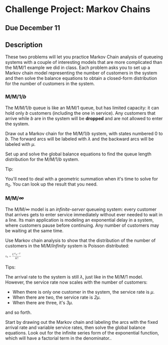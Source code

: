 # Challenge Project: Markov Chains

## Due December 11

## Description

These two problems will let you practice Markov Chain analysis of queueing systems with a couple of interesting models that are more complicated than the M/M/1 example we
did in class. Each problem asks you to set up a Markov chain model representing the number of customers in the system and then solve the balance equations to obtain a 
closed-form distribution for the number of customers in the system.


### M/M/1/*b*

The M/M/1/*b* queue is like an M/M/1 queue, but has limited capacity: it can hold only *b* customers (including the one in service). Any customers that arrive while *b* are
in the system will be **dropped** and are not allowed to enter the system.

Draw out a Markov chain for the M/M/1/*b* system, with states numbered 0 to *b*. The forward arcs will be labeled with *λ* and the backward arcs will be labeled with *μ*.

Set up and solve the global balance equations to find the queue length distribution for the M/M/1/*b* system.

Tip:

You'll need to deal with a geometric summation when it's time to solve for *π*<sub>0</sub>. You can look up the result that you need.

### M/M/*&infin;*

The M/M/*&infin;* model is an *infinite-server* queueing system: every customer that arrives gets to enter service immediately without ever needed to wait in a line. Its main application is modeling an exponential delay in a system, where customers pause before continuing. Any number of customers may be waiting at the same time.

Use Markov chain analysis to show that the distribution of the number of customers in the M/M/*Infinity* system is Poisson distributed:

<img src="poisson_dist.png" width="10%" />

Tips:

The arrival rate to the system is still *λ*, just like in the M/M/1 model. However, the service rate now scales with the number of customers:

- When there is only one customer in the system, the service rate is *μ*.
- When there are two, the service rate is *2μ*.
- When there are three, it's *3μ*.

and so forth.

Start by drawing out the Markov chain and labeling the arcs with the fixed arrival rate and variable service rates, then solve the global balance equations. 
Look out for the infinite series form of the exponential function, which will have a factorial term in the denominator..

